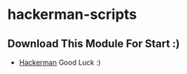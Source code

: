 # hackerman-scripts

## Download This Module For Start :)
- <a href='https://github.com/knassar702/hackerman'>Hackerman</a>
Good Luck :)
